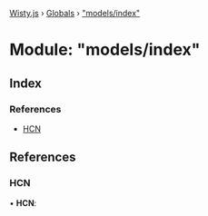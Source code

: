 [Wisty.js](../README.md) › [Globals](../globals.md) › ["models/index"](_models_index_.md)

# Module: "models/index"

## Index

### References

* [HCN](_models_index_.md#hcn)

## References

###  HCN

• **HCN**:
